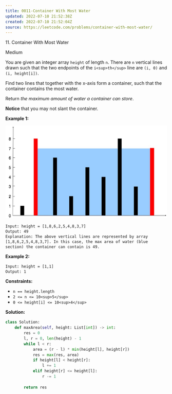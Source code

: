 ```yaml
---
title: 0011-Container With Most Water
updated: 2022-07-10 21:52:38Z
created: 2022-07-10 21:52:04Z
source: https://leetcode.com/problems/container-with-most-water/
---
```


11\. Container With Most Water

Medium

You are given an integer array `height` of length `n`. There are `n` vertical lines drawn such that the two endpoints of the `i<sup>th</sup>` line are `(i, 0)` and `(i, height[i])`.

Find two lines that together with the x-axis form a container, such that the container contains the most water.

Return *the maximum amount of water a container can store*.

**Notice** that you may not slant the container.

**Example 1:**

<img width="600" height="287" src="../_resources/question_11_954347195731427e80f01adf1d9b7a6f.jpg" class="jop-noMdConv">

```
Input: height = [1,8,6,2,5,4,8,3,7]
Output: 49
Explanation: The above vertical lines are represented by array [1,8,6,2,5,4,8,3,7]. In this case, the max area of water (blue section) the container can contain is 49.

```

**Example 2:**

```
Input: height = [1,1]
Output: 1

```

**Constraints:**

- `n == height.length`
- `2 <= n <= 10<sup>5</sup>`
- `0 <= height[i] <= 10<sup>4</sup>`

**Solution:**
```python
class Solution:
    def maxArea(self, height: List[int]) -> int:
        res = 0
        l, r = 0, len(height) - 1
        while l < r:
            area = (r - l) * min(height[l], height[r])
            res = max(res, area)
            if height[l] < height[r]:
                l += 1
            elif height[r] <= height[l]:
                r -= 1
                
        return res
```
